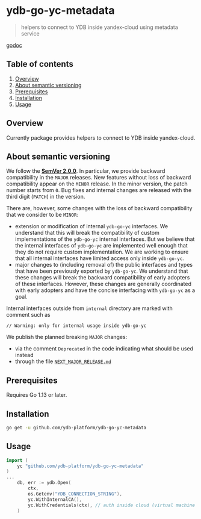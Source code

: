 # ydb-go-yc-metadata

> helpers to connect to YDB inside yandex-cloud using metadata service  

[godoc](https://godoc.org/github.com/ydb-platform/ydb-go-yc-metadata/)

## Table of contents
1. [Overview](#Overview)
2. [About semantic versioning](#SemVer)
3. [Prerequisites](#Prerequisites)
4. [Installation](#Install)
5. [Usage](#Usage)

## Overview <a name="Overview"></a>

Currently package provides helpers to connect to YDB inside yandex-cloud.

## About semantic versioning <a name="SemVer"></a>

We follow the **[SemVer 2.0.0](https://semver.org)**. In particular, we provide backward compatibility in the `MAJOR` releases. New features without loss of backward compatibility appear on the `MINOR` release. In the minor version, the patch number starts from `0`. Bug fixes and internal changes are released with the third digit (`PATCH`) in the version.

There are, however, some changes with the loss of backward compatibility that we consider to be `MINOR`:
* extension or modification of internal `ydb-go-yc` interfaces. We understand that this will break the compatibility of custom implementations of the `ydb-go-yc` internal interfaces. But we believe that the internal interfaces of `ydb-go-yc` are implemented well enough that they do not require custom implementation. We are working to ensure that all internal interfaces have limited access only inside `ydb-go-yc`.
* major changes to (including removal of) the public interfaces and types that have been previously exported by `ydb-go-yc`. We understand that these changes will break the backward compatibility of early adopters of these interfaces. However, these changes are generally coordinated with early adopters and have the concise interfacing with `ydb-go-yc` as a goal.

Internal interfaces outside from `internal` directory are marked with comment such as
```
// Warning: only for internal usage inside ydb-go-yc
```

We publish the planned breaking `MAJOR` changes:
* via the comment `Deprecated` in the code indicating what should be used instead
* through the file [`NEXT_MAJOR_RELEASE.md`](#NEXT_MAJOR_RELEASE.md)

## Prerequisites <a name="Prerequisites"></a>

Requires Go 1.13 or later.

## Installation <a name="Installation"></a>

```bash
go get -u github.com/ydb-platform/ydb-go-yc-metadata
```

## Usage <a name="Usage"></a>

```go
import (
	yc "github.com/ydb-platform/ydb-go-yc-metadata"
)
...
    db, err := ydb.Open(
        ctx,
		os.Getenv("YDB_CONNECTION_STRING"),
        yc.WithInternalCA(),
        yc.WithCredentials(ctx), // auth inside cloud (virtual machine or yandex function)
    )
    
```
